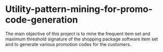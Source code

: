 # Utility-pattern-mining-for-promo-code-generation

The main objective of this project is to mine the frequent item set and maximum threshold signature of the shopping package software item set and to generate 
various promotion codes for the customers.
